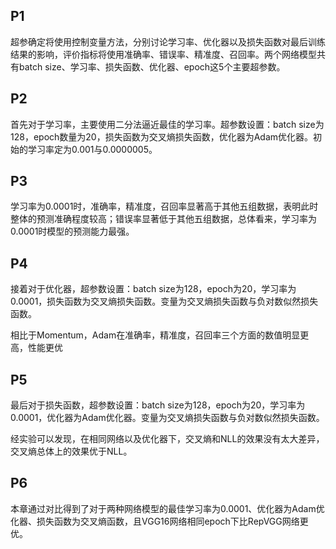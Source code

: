 ## P1

超参确定将使用控制变量方法，分别讨论学习率、优化器以及损失函数对最后训练结果的影响，评价指标将使用准确率、错误率、精准度、召回率。两个网络模型共有batch size、学习率、损失函数、优化器、epoch这5个主要超参数。

## P2

首先对于学习率，主要使用二分法逼近最佳的学习率。超参数设置：batch size为128，epoch数量为20，损失函数为交叉熵损失函数，优化器为Adam优化器。初始的学习率定为0.001与0.0000005。

## P3

学习率为0.0001时，准确率，精准度，召回率显著高于其他五组数据，表明此时整体的预测准确程度较高；错误率显著低于其他五组数据，总体看来，学习率为0.0001时模型的预测能力最强。

## P4

接着对于优化器，超参数设置：batch size为128，epoch为20，学习率为0.0001，损失函数为交叉熵损失函数。变量为交叉熵损失函数与负对数似然损失函数。

相比于Momentum，Adam在准确率，精准度，召回率三个方面的数值明显更高，性能更优

## P5

最后对于损失函数，超参数设置：batch size为128，epoch为20，学习率为0.0001，优化器为Adam优化器。变量为交叉熵损失函数与负对数似然损失函数。

经实验可以发现，在相同网络以及优化器下，交叉熵和NLL的效果没有太大差异，交叉熵总体上的效果优于NLL。

## P6

本章通过对比得到了对于两种网络模型的最佳学习率为0.0001、优化器为Adam优化器、损失函数为交叉熵函数，且VGG16网络相同epoch下比RepVGG网络更优。

